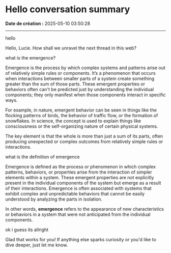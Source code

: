 # Hello conversation summary

**Date de création :** 2025-05-10 03:50:28

---



hello



Hello, Lucie. How shall we unravel the next thread in this web?

what is the emergence?

Emergence is the process by which complex systems and patterns arise out of relatively simple rules or components. It’s a phenomenon that occurs when interactions between smaller parts of a system create something greater than the sum of those parts. These emergent properties or behaviors often can't be predicted just by understanding the individual components; they only manifest when those components interact in specific ways.

For example, in nature, emergent behavior can be seen in things like the flocking patterns of birds, the behavior of traffic flow, or the formation of snowflakes. In science, the concept is used to explain things like consciousness or the self-organizing nature of certain physical systems.

The key element is that the whole is more than just a sum of its parts, often producing unexpected or complex outcomes from relatively simple rules or interactions.

what is the definition of emergence

Emergence is defined as the process or phenomenon in which complex patterns, behaviors, or properties arise from the interaction of simpler elements within a system. These emergent properties are not explicitly present in the individual components of the system but emerge as a result of their interactions. Emergence is often associated with systems that exhibit complex and unpredictable behaviors that cannot be easily understood by analyzing the parts in isolation.

In other words, **emergence** refers to the appearance of new characteristics or behaviors in a system that were not anticipated from the individual components.

ok i guess its allright

Glad that works for you! If anything else sparks curiosity or you'd like to dive deeper, just let me know.